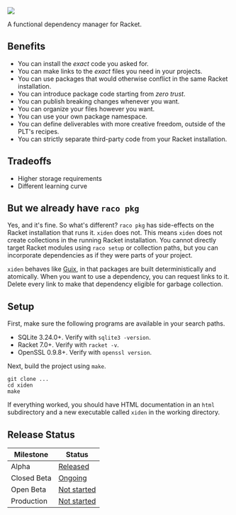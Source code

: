 [![](https://img.shields.io/badge/%E2%99%A5-Support%20Ethical%20Software-red)](https://sagegerard.com/subscribe.html)

A functional dependency manager for Racket.


## Benefits

* You can install the _exact_ code you asked for.
* You can make links to the _exact_ files you need in your projects.
* You can use packages that would otherwise conflict in the same Racket installation.
* You can introduce package code starting from _zero trust_.
* You can publish breaking changes whenever you want.
* You can organize your files however you want.
* You can use your own package namespace.
* You can define deliverables with more creative freedom, outside of the PLT's recipes.
* You can strictly separate third-party code from your Racket installation.


## Tradeoffs

* Higher storage requirements
* Different learning curve


## But we already have `raco pkg`

Yes, and it's fine. So what's different? `raco pkg` has side-effects
on the Racket installation that runs it. `xiden` does not. This means
`xiden` does not create collections in the running Racket
installation. You cannot directly target Racket modules using `raco
setup` or collection paths, but you can incorporate dependencies as if
they were parts of your project.

`xiden` behaves like [Guix][], in that packages are built
deterministically and atomically. When you want to use a dependency,
you can request links to it. Delete every link to make that dependency
eligible for garbage collection.

[Guix]: https://guix.gnu.org/

## Setup

First, make sure the following programs are available in your search paths.

* SQLite 3.24.0+. Verify with `sqlite3 -version`.
* Racket 7.0+. Verify with `racket -v`.
* OpenSSL 0.9.8+. Verify with `openssl version`.

Next, build the project using `make`.

```console
git clone ...
cd xiden
make
```

If everything worked, you should have HTML documentation in an `html`
subdirectory and a new executable called `xiden` in the working
directory.


## Release Status

| Milestone   | Status                                                                |
| ----------- | --------------------------------------------------------------------- |
| Alpha       | [Released](https://github.com/zyrolasting/xiden/releases/tag/alpha)   |
| Closed Beta | [Ongoing](https://github.com/zyrolasting/xiden/milestone/1)           |
| Open Beta   | [Not started](https://github.com/zyrolasting/xiden/milestone/2)       |
| Production  | [Not started](https://github.com/zyrolasting/xiden/milestone/3)       |

